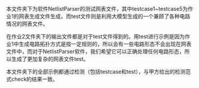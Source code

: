 本文件夹下为软件NetlistParser的测试网表文件，其中testcase1~testcase5为作业1的网表生成文件生成，而test文件则是利用大模型生成的一个兼顾了各种电路情况的网表文件。

在作业2文件夹下的输出文件都是对于test文件得到的。用test进行示例是因为作业1中生成电路拓扑方式是按一定规则的，所以会有一些电路形态不会出现在网表文件中，而对于NetlistParser软件，我们希望它可以正确处理任何电路形态，所以生成了更加复杂的网表文件test。

本文件夹下的全部示例都通过检测（包括testcase<n>和test），与甲方给出的检测范式check的结果一致。